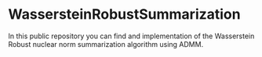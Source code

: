 # WassersteinRobustSummarization
In this public repository you can find and implementation of the Wasserstein Robust nuclear norm summarization algorithm using ADMM.

